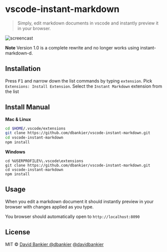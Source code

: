 # vscode-instant-markdown

> Simply, edit markdown documents in vscode and instantly preview it in your browser.

![screencast](https://github.com/ziyasal/vscode-instant-markdown/raw/master/./vscode-instant-markdown.gif)

**Note** Version 1.0 is a complete rewrite and no longer works using instant-markdown-d.

## Installation

Press <kbd>F1</kbd> and narrow down the list commands by typing `extension`. Pick `Extensions: Install Extension`.
Select the `Instant Markdown` extension from the list

## Install Manual

**Mac & Linux**
```sh
cd $HOME/.vscode/extensions
git clone https://github.com/dbankier/vscode-instant-markdown.git
cd vscode-instant-markdown
npm install
```

**Windows**
```
cd %USERPROFILE%\.vscode\extensions
git clone https://github.com/dbankier/vscode-instant-markdown.git
cd vscode-instant-markdown
npm install
```

## Usage

When you edit a markdown document it should instantly preview in your browser with changes applied as you type.

You browser should automatically open to `http://localhost:8090`


## License

MIT © [David Bankier @dbankier](https://github.com/dbankier)
[@davidbankier](https://twitter.com/davidbankier)
